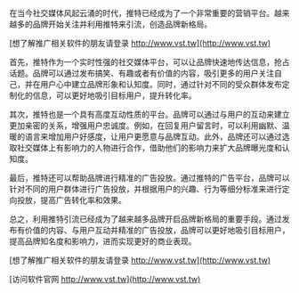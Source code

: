 在当今社交媒体风起云涌的时代，推特已经成为了一个非常重要的营销平台。越来越多的品牌开始关注并利用推特来引流，创造品牌新格局。

[想了解推广相关软件的朋友请登录 http://www.vst.tw](http://www.vst.tw)

首先，推特作为一个实时性强的社交媒体平台，可以让品牌快速地传达信息，抢占话题。品牌可以通过发布搞笑、有趣或者有价值的内容，吸引更多的用户关注自己，并在用户心中建立品牌形象和认知度。同时，通过针对不同的受众群体发布定制化的信息，可以更好地吸引目标用户，提升转化率。

其次，推特也是一个具有高度互动性质的平台。品牌可以通过与用户的互动来建立更加亲密的关系，增强用户忠诚度。例如，在回复用户留言时，可以利用幽默、温暖的语言来增加用户好感度，让用户更愿意与品牌互动。此外，品牌还可以通过选取社交媒体上有影响力的人物进行合作，借助他们的影响力来扩大品牌曝光度和认知度。

最后，推特还可以帮助品牌进行精准的广告投放。通过推特的广告平台，品牌可以针对不同的用户群体进行广告投放，并根据用户的兴趣、行为等细分标准来进行定向投放，提高广告转化率和效果。

总之，利用推特引流已经成为了越来越多品牌开启品牌新格局的重要手段。通过发布有价值的内容、与用户互动并精准的广告投放，品牌可以更好地吸引目标用户，提高品牌知名度和影响力，进而实现更好的商业表现。

[想了解推广相关软件的朋友请登录 http://www.vst.tw](http://www.vst.tw)


[访问软件官网 http://www.vst.tw](http://www.vst.tw)
